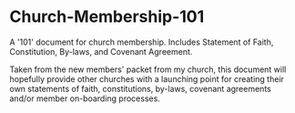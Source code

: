 # Church-Membership-101
A '101' document for church membership. Includes Statement of Faith, Constitution, By-laws, and Covenant Agreement.

Taken from the new members' packet from my church, this document will hopefully provide other churches with a launching point for creating their own statements of faith, constitutions, by-laws, covenant agreements and/or member on-boarding processes.
